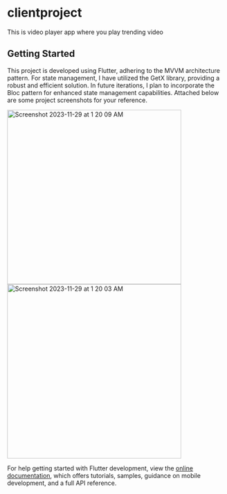 # clientproject

This is video player app
where you play trending video

## Getting Started

This project is developed using Flutter, adhering to the MVVM architecture pattern.
For state management, I have utilized the GetX library, providing a robust and efficient solution.
In future iterations, I plan to incorporate the Bloc pattern for enhanced state management capabilities.
Attached below are some project screenshots for your reference.



<img width="402" alt="Screenshot 2023-11-29 at 1 20 09 AM" src="https://github.com/TawhidHassan/Trending-video/assets/43006217/fdd7df38-4aab-4a60-98b6-12e9673ad89a">

<img width="402" alt="Screenshot 2023-11-29 at 1 20 03 AM" src="https://github.com/TawhidHassan/Trending-video/assets/43006217/938ae81b-6660-4902-b18e-de89b4bd9a09">


For help getting started with Flutter development, view the
[online documentation](https://docs.flutter.dev/), which offers tutorials,
samples, guidance on mobile development, and a full API reference.

